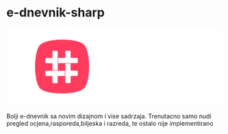 # e-dnevnik-sharp
![alt text](https://raw.githubusercontent.com/GreenTeaSeb/e-dnevnik-sharp/senpai/src/icons/icon2.svg)

Bolji e-dnevnik sa novim dizajnom i vise sadrzaja.
Trenutacno samo nudi pregled ocjena,rasporeda,biljeska i razreda, te ostalo nije implementirano

